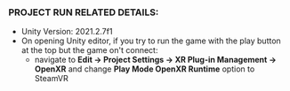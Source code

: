 ### PROJECT RUN RELATED DETAILS:
- Unity Version: 2021.2.7f1
- On opening Unity editor, if you try to run the game with the play button at the top but the game on't connect:
    - navigate to **Edit -> Project Settings -> XR Plug-in Management -> OpenXR** and change **Play Mode OpenXR Runtime** option to SteamVR
